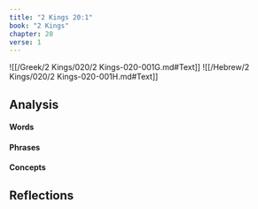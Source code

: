 ```yaml
---
title: "2 Kings 20:1"
book: "2 Kings"
chapter: 20
verse: 1
---
```

![[/Greek/2 Kings/020/2 Kings-020-001G.md#Text]]
![[/Hebrew/2 Kings/020/2 Kings-020-001H.md#Text]]

## Analysis

#### Words

#### Phrases

#### Concepts

## Reflections
